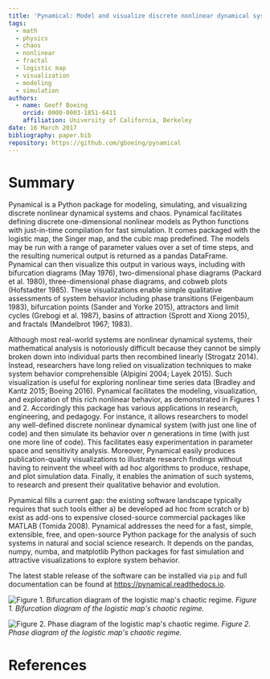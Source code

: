 ```yaml
---
title: 'Pynamical: Model and visualize discrete nonlinear dynamical systems, chaos, and fractals'
tags:
  - math
  - physics
  - chaos
  - nonlinear
  - fractal
  - logistic map
  - visualization
  - modeling
  - simulation
authors:
  - name: Geoff Boeing
    orcid: 0000-0003-1851-6411
    affiliation: University of California, Berkeley
date: 16 March 2017
bibliography: paper.bib
repository: https://github.com/gboeing/pynamical
---
```


# Summary

Pynamical is a Python package for modeling, simulating, and visualizing discrete nonlinear dynamical systems and chaos. Pynamical facilitates defining discrete one-dimensional nonlinear models as Python functions with just-in-time compilation for fast simulation. It comes packaged with the logistic map, the Singer map, and the cubic map predefined. The models may be run with a range of parameter values over a set of time steps, and the resulting numerical output is returned as a pandas DataFrame. Pynamical can then visualize this output in various ways, including with bifurcation diagrams (May 1976), two-dimensional phase diagrams (Packard et al. 1980), three-dimensional phase diagrams, and cobweb plots (Hofstadter 1985). These visualizations enable simple qualitative assessments of system behavior including phase transitions (Feigenbaum 1983), bifurcation points (Sander and Yorke 2015), attractors and limit cycles (Grebogi et al. 1987), basins of attraction (Sprott and Xiong 2015), and fractals (Mandelbrot 1967; 1983).

Although most real-world systems are nonlinear dynamical systems, their mathematical analysis is notoriously difficult because they cannot be simply broken down into individual parts then recombined linearly (Strogatz 2014). Instead, researchers have long relied on visualization techniques to make system behavior comprehensible (Alpigini 2004; Layek 2015). Such visualization is useful for exploring nonlinear time series data (Bradley and Kantz 2015; Boeing 2016). Pynamical facilitates the modeling, visualization, and exploration of this rich nonlinear behavior, as demonstrated in Figures 1 and 2. Accordingly this package has various applications in research, engineering, and pedagogy. For instance, it allows researchers to model any well-defined discrete nonlinear dynamical system (with just one line of code) and then simulate its behavior over *n* generations in time (with just one more line of code). This facilitates easy experimentation in parameter space and sensitivity analysis. Moreover, Pynamical easily produces publication-quality visualizations to illustrate research findings without having to reinvent the wheel with ad hoc algorithms to produce, reshape, and plot simulation data. Finally, it enables the animation of such systems, to research and present their qualitative behavior and evolution.

Pynamical fills a current gap: the existing software landscape typically requires that such tools either a) be developed ad hoc from scratch or b) exist as add-ons to expensive closed-source commercial packages like MATLAB (Tomida 2008). Pynamical addresses the need for a fast, simple, extensible, free, and open-source Python package for the analysis of such systems in natural and social science research. It depends on the pandas, numpy, numba, and matplotlib Python packages for fast simulation and attractive visualizations to explore system behavior.

The latest stable release of the software can be installed via `pip` and full documentation can be found at https://pynamical.readthedocs.io.

![Figure 1. Bifurcation diagram of the logistic map's chaotic regime.](figure_01.png)
*Figure 1. Bifurcation diagram of the logistic map's chaotic regime.*

![Figure 2. Phase diagram of the logistic map's chaotic regime.](figure_02.png)
*Figure 2. Phase diagram of the logistic map's chaotic regime.*

# References
